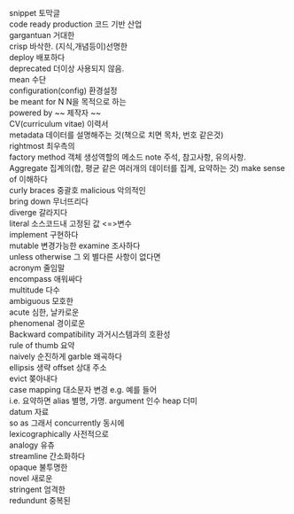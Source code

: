 snippet 토막글  
code ready production 코드 기반 산업  
gargantuan  거대한  
crisp  바삭한. (지식,개념등이)선명한  
deploy 배포하다  
deprecated 더이상 사용되지 않음.  
mean  수단  
configuration(config) 환경설정  
be meant for N  N을 목적으로 하는  
powered by ~~ 제작자 ~~  
CV(curriculum vitae) 이력서  
metadata 데이터를 설명해주는 것(책으로 치면 목차,   번호 같은것)  
rightmost 최우측의  
factory method 객체 생성역할의 메소드
note 주석, 참고사항, 유의사항.  
Aggregate 집계의(합, 평균 같은 여러개의 데이터를 집계, 요약하는 것)
make sense of 이해하다  
curly braces 중괄호
malicious 악의적인  
bring down 무너뜨리다  
diverge 갈라지다  
literal 소스코드내 고정된 값 <=>변수  
implement 구현하다  
mutable 변경가능한
examine 조사하다   
unless otherwise 그 외 별다른 사항이 없다면  
acronym 줄임말  
encompass 애워싸다  
multitude 다수  
ambiguous 모호한  
acute 심한, 날카로운  
phenomenal 경이로운  
Backward compatibility 과거시스템과의 호환성  
rule of thumb 요약  
naively 순진하게
garble 왜곡하다  
ellipsis 생략 
offset 상대 주소  
evict 쫒아내다  
case mapping 대소문자 변경 
e.g. 예를 들어  
i.e. 요약하면
alias 별명, 가명.
argument 인수
heap 더미  
datum 자료  
so as 그래서 
concurrently 동시에  
lexicographically 사전적으로  
analogy 유츄  
streamline 간소화하다  
opaque 불투명한  
novel 새로운  
stringent 엄격한  
redundunt 중복된








